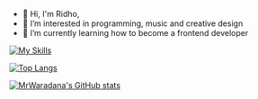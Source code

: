 - 👋 Hi, I'm Ridho,
- 👀 I’m interested in programming, music and creative design
- 🌱 I’m currently learning how to become a frontend developer


<!---
MrWaradana/MrWaradana is a ✨ special ✨ repository because its `README.md` (this file) appears on your GitHub profile.
You can click the Preview link to take a look at your changes.
--->

<!-- <p align="center">
  <a href="https://skillicons.dev">
    <img src="https://skillicons.dev/icons?i=figma,tailwind,nextjs,ts,laravel,vscode,py" />
  </a>
</p> -->
[![My Skills](https://skillicons.dev/icons?i=figma,tailwind,nextjs,ts,laravel,vscode,py)](https://skillicons.dev)

[![Top Langs](https://github-readme-stats.vercel.app/api/top-langs/?username=MrWaradana&count_private=true&layout=compact&show_icons=true&theme=dark#gh-dark-mode-only&hide=ruby,shell)](https://github.com/anuraghazra/github-readme-stats)

[![MrWaradana's GitHub stats](https://github-readme-stats.vercel.app/api?username=MrWaradana&count_private=true&hide=prs,issues,contribs&show_icons=true&theme=dark#gh-dark-mode-only)
](https://github.com/anuraghazra/github-readme-stats)




